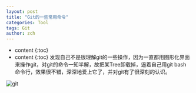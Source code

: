 ```yaml
---
layout: post
title: "Git的一些常用命令"
categories: Tool
tags: Git
author: zch
---
```


* content
{:toc}
* content
{:toc}
发现自己不是很理解git的一些操作，因为一直都用图形化界面来操作git，对git的命令一知半解，故把某Tree卸载掉，逼着自己用git bash 命令行，效果很不错，深深地爱上它了，并对git有了很深刻的认识。







![git](https://raw.githubusercontent.com/zchdjb/zchdjb.github.io/master/images/git.png)



